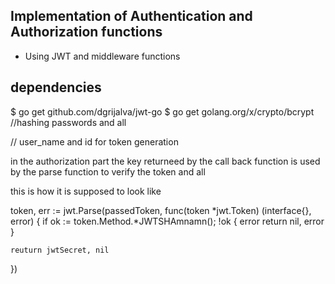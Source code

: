 ## Implementation of Authentication and Authorization functions

* Using JWT and middleware functions


## dependencies

$ go get github.com/dgrijalva/jwt-go
$ go get golang.org/x/crypto/bcrypt //hashing passwords and all

//  user_name and id for token generation


in the authorization part the key returneed by the call back function is used by the parse function to verify the token and all


this is how it is supposed to look like

token, err := jwt.Parse(passedToken, func(token *jwt.Token) (interface{}, error) {
    if ok := token.Method.*JWTSHAmnamn(); !ok {
        error
        return nil, error
    } 
    
    reuturn jwtSecret, nil
})

